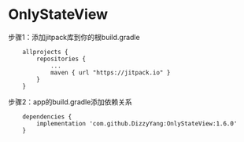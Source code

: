 ﻿# OnlyStateView


  步骤1：添加jitpack库到你的根build.gradle

        allprojects {
            repositories {
                ...
                maven { url "https://jitpack.io" }
            }
        }

  步骤2：app的build.gradle添加依赖关系
 
        dependencies {
            implementation 'com.github.DizzyYang:OnlyStateView:1.6.0'
        }
